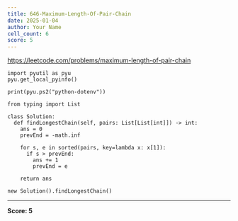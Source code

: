 ```yaml
---
title: 646-Maximum-Length-Of-Pair-Chain
date: 2025-01-04
author: Your Name
cell_count: 6
score: 5
---
```


https://leetcode.com/problems/maximum-length-of-pair-chain


```
import pyutil as pyu
pyu.get_local_pyinfo()
```


```
print(pyu.ps2("python-dotenv"))
```


```
from typing import List
```


```
class Solution:
  def findLongestChain(self, pairs: List[List[int]]) -> int:
    ans = 0
    prevEnd = -math.inf

    for s, e in sorted(pairs, key=lambda x: x[1]):
      if s > prevEnd:
        ans += 1
        prevEnd = e

    return ans
```


```
new Solution().findLongestChain()
```


---
**Score: 5**